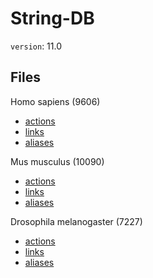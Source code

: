 # String-DB

`version`: 11.0

## Files

Homo sapiens (9606)

- [actions](https://stringdb-static.org/download/protein.actions.v11.0/9606.protein.actions.v11.0.txt.gz)
- [links](https://stringdb-static.org/download/protein.links.full.v11.0/9606.protein.links.full.v11.0.txt.gz)
- [aliases](https://stringdb-static.org/download/protein.aliases.v11.0/9606.protein.aliases.v11.0.txt.gz)

Mus musculus (10090)

- [actions](https://stringdb-static.org/download/protein.actions.v11.0/10090.protein.actions.v11.0.txt.gz)
- [links](https://stringdb-static.org/download/protein.links.full.v11.0/10090.protein.links.full.v11.0.txt.gz)
- [aliases](https://stringdb-static.org/download/protein.aliases.v11.0/10090.protein.aliases.v11.0.txt.gz)

Drosophila melanogaster (7227)

- [actions](https://stringdb-static.org/download/protein.actions.v11.0/7227.protein.actions.v11.0.txt.gz)
- [links](https://stringdb-static.org/download/protein.links.full.v11.0/7227.protein.links.full.v11.0.txt.gz)
- [aliases](https://stringdb-static.org/download/protein.aliases.v11.0/7227.protein.aliases.v11.0.txt.gz)
